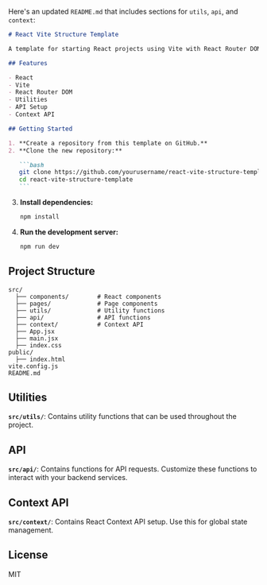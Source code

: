 Here's an updated `README.md` that includes sections for `utils`, `api`, and `context`:

````markdown
# React Vite Structure Template

A template for starting React projects using Vite with React Router DOM for routing.

## Features

- React
- Vite
- React Router DOM
- Utilities
- API Setup
- Context API

## Getting Started

1. **Create a repository from this template on GitHub.**
2. **Clone the new repository:**

   ```bash
   git clone https://github.com/yourusername/react-vite-structure-template.git
   cd react-vite-structure-template
   ```
````

3. **Install dependencies:**

   ```bash
   npm install
   ```

4. **Run the development server:**

   ```bash
   npm run dev
   ```

## Project Structure

```
src/
  ├── components/        # React components
  ├── pages/             # Page components
  ├── utils/             # Utility functions
  ├── api/               # API functions
  ├── context/           # Context API
  ├── App.jsx
  ├── main.jsx
  ├── index.css
public/
  ├── index.html
vite.config.js
README.md
```

## Utilities

**`src/utils/`**: Contains utility functions that can be used throughout the project.

## API

**`src/api/`**: Contains functions for API requests. Customize these functions to interact with your backend services.

## Context API

**`src/context/`**: Contains React Context API setup. Use this for global state management.

## License

MIT
